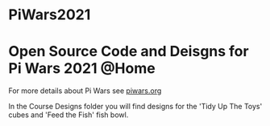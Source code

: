 # PiWars2021

Open Source Code and Deisgns for Pi Wars 2021 @Home
===================================================

For more details about Pi Wars see [piwars.org](https://piwars.org "Piwars")

In the Course Designs folder you will find designs for the 'Tidy Up The Toys' cubes and 'Feed the Fish' fish bowl.





 
